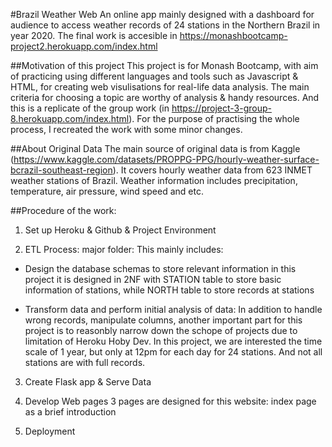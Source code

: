 #Brazil Weather Web 
An online app mainly designed with a dashboard for audience to access weather records of 24 stations in the Northern Brazil in year 2020. 
The final work is accesible in https://monashbootcamp-project2.herokuapp.com/index.html

##Motivation of this project
This project is for Monash Bootcamp, with aim of practicing using different languages and tools such as Javascript & HTML, for creating web visulisations for real-life data analysis. The main criteria for choosing a topic are worthy of analysis & handy resources. 
And this is a replicate of the group work (in https://project-3-group-8.herokuapp.com/index.html). For the purpose of practising the whole process, I recreated the work with some minor changes. 

##About Original Data
The main source of original data is from Kaggle (https://www.kaggle.com/datasets/PROPPG-PPG/hourly-weather-surface-bcrazil-southeast-region).
It covers hourly weather data from 623 INMET weather stations of Brazil. Weather information includes precipitation, temperature, air pressure, wind speed and etc.

##Procedure of the work:
1. Set up Heroku & Github & Project Environment

2. ETL Process:
major folder:
This mainly includes:
* Design the database schemas to store relevant information
in this project it is designed in 2NF with STATION table to store basic information of stations, while NORTH table to store records at stations

* Transform data and perform initial analysis of data:
In addition to handle wrong records, manipulate columns, another important part for this project is to reasonbly narrow down the schope of projects due to limitation of Heroku Hoby Dev. In this project, we are interested the time scale of 1 year, but only at 12pm for each day for 24 stations. And not all stations are with full records.

3. Create Flask app & Serve Data

4. Develop Web pages
3 pages are designed for this website: index page as a brief introduction

4. Deployment



